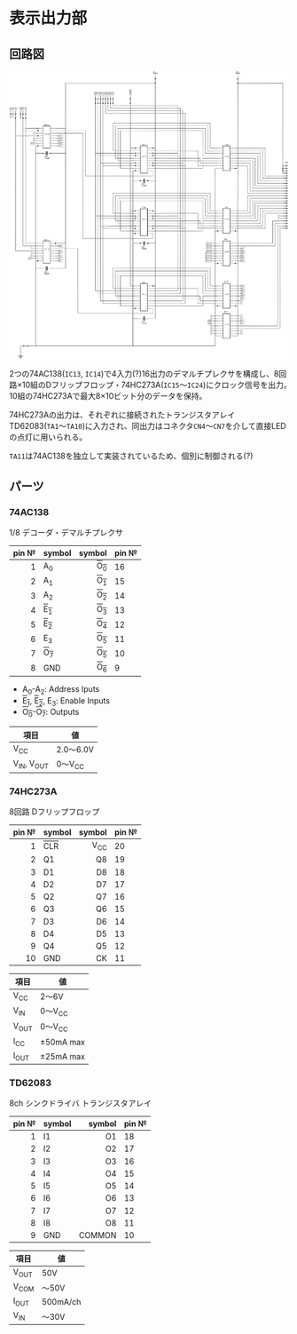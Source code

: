 # 表示出力部

## 回路図
![回路図](./block_display-output.svg)

2つの74AC138(`IC13`, `IC14`)で4入力(?)16出力のデマルチプレクサを構成し、8回路×10組のDフリップフロップ・74HC273A(`IC15`〜`IC24`)にクロック信号を出力。　10組の74HC273Aで最大8×10ビット分のデータを保持。

74HC273Aの出力は、それぞれに接続されたトランジスタアレイTD62083(`TA1`〜`TA10`)に入力され、同出力はコネクタ`CN4`〜`CN7`を介して直接LEDの点灯に用いられる。

`TA11`は74AC138を独立して実装されているため、個別に制御される(?)

## パーツ

### 74AC138
1/8 デコーダ・デマルチプレクサ

|pin №|symbol|symbol|pin №|
|-----:|:-----|-----:|:-----|
|1|A<sub>0</sub>|<span style="text-decoration: overline;">O<sub>0</sub></span>|16|
|2|A<sub>1</sub>|<span style="text-decoration: overline;">O<sub>1</sub></span>|15|
|3|A<sub>2</sub>|<span style="text-decoration: overline;">O<sub>2</sub></span>|14|
|4|<span style="text-decoration: overline;">E<sub>1</sub></span>|<span style="text-decoration: overline;">O<sub>3</sub></span>|13|
|5|<span style="text-decoration: overline;">E<sub>2</sub></span>|<span style="text-decoration: overline;">O<sub>4</sub></span>|12|
|6|E<sub>3</sub>|<span style="text-decoration: overline;">O<sub>5</sub></span>|11|
|7|<span style="text-decoration: overline;">O<sub>7</sub></span>|<span style="text-decoration: overline;">O<sub>5</sub></span>|10|
|8|GND|<span style="text-decoration: overline;">O<sub>6</sub></span>|9|

- A<sub>0</sub>-A<sub>2</sub>: Address Iputs
- <span style="text-decoration: overline;">E<sub>1</sub></span>, <span style="text-decoration: overline;">E<sub>2</sub></span>, E<sub>3</sub>: Enable Inputs
- <span style="text-decoration: overline;">O<sub>0</sub></span>-<span style="text-decoration: overline;">O<sub>7</sub></span>: Outputs

|項目|値|
|----|--|
|V<sub>CC</sub>|2.0〜6.0V|
|V<sub>IN</sub>, V<sub>OUT</sub>|0〜V<sub>CC</sub>|

### 74HC273A
8回路 Dフリップフロップ

|pin №|symbol|symbol|pin №|
|-----:|:-----|-----:|:-----|
|1|<span style="text-decoration: overline;">CLR</span>|V<sub>CC</sub>|20|
|2|Q1|Q8|19|
|3|D1|D8|18|
|4|D2|D7|17|
|5|Q2|Q7|16|
|6|Q3|Q6|15|
|7|D3|D6|14|
|8|D4|D5|13|
|9|Q4|Q5|12|
|10|GND|CK|11|

|項目|値|
|----|--|
|V<sub>CC</sub>|2〜6V|
|V<sub>IN</sub>|0〜V<sub>CC</sub>|
|V<sub>OUT</sub>|0〜V<sub>CC</sub>|
|I<sub>CC</sub>|±50mA max|
|I<sub>OUT</sub>|±25mA max|

### TD62083
8ch シンクドライバ トランジスタアレイ

|pin №|symbol|symbol|pin №|
|-----:|:-----|-----:|:-----|
|1|I1|O1|18|
|2|I2|O2|17|
|3|I3|O3|16|
|4|I4|O4|15|
|5|I5|O5|14|
|6|I6|O6|13|
|7|I7|O7|12|
|8|I8|O8|11|
|9|GND|COMMON|10|

|項目|値|
|----|--|
|V<sub>OUT</sub>|50V|
|V<sub>COM</sub>|〜50V|
|I<sub>OUT</sub>|500mA/ch|
|V<sub>IN</sub>|〜30V|
